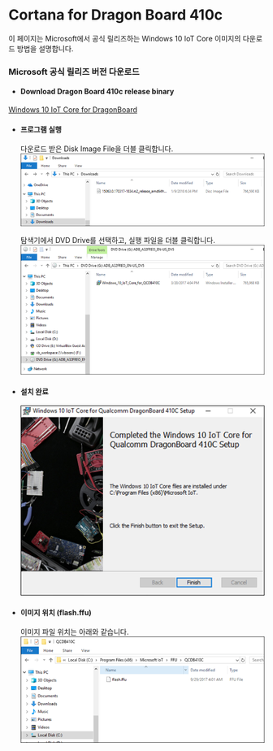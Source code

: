 # Cortana for Dragon Board 410c

이 페이지는 Microsoft에서 공식 릴리즈하는 Windows 10 IoT Core 이미지의 다운로드 방법을 설명합니다.

### Microsoft 공식 릴리즈 버전 다운로드

- #### Download Dragon Board 410c release binary
[Windows 10 IoT Core for DragonBoard](https://www.microsoft.com/en-us/download/details.aspx?id=55027)

- #### 프로그램 실행
    다운로드 받은 Disk Image File을 더블 클릭합니다.
    ![](/assets/dragonBoard_release_step_1.png)

    탐색기에서 DVD Drive를 선택하고, 실행 파일을 더블 클릭합니다.
    ![](/assets/dragonBoard_release_step_2.png)

- ####  설치 완료
    ![](/assets/dragonBoard_release_step_3.png)

- #### 이미지 위치 \(flash.ffu\)
    이미지 파일 위치는 아래와 같습니다.
    ![](/assets/dragonBoard_release_step_8.png)








